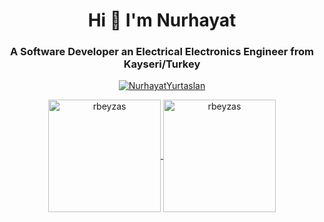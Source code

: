 <h1 align="center">Hi 👋 I'm Nurhayat</h1>
<h3 align="center">A Software Developer an Electrical Electronics Engineer from Kayseri/Turkey</h3>

<!--
**NurhayatYurtaslan/NurhayatYurtaslan** is a ✨ _special_ ✨ repository because its `README.md` (this file) appears on your GitHub profile.

Here are some ideas to get you started:

- 🔭 I’m currently working on ...
- 🌱 I’m currently learning ...
- 👯 I’m looking to collaborate on ...
- 🤔 I’m looking for help with ...
- 💬 Ask me about ...
- 📫 How to reach me: ...
- 😄 Pronouns: ...
- ⚡ Fun fact: ...
-->
<p align="center"> <a href="https://github.com/ryo-ma/github-profile-trophy"><img src="https://github-profile-trophy.vercel.app/?username=NurhayatYurtaslan" alt="NurhayatYurtaslan" /></a> </p>

<p align="center">
	<a href="https://github.com/NurhayatYurtaslan">
		  <img height="180em" align="center" src="https://github-readme-stats.vercel.app/api?username=rbeyzas&show_icons=true&locale=en&theme=dark&include_all_commits=true&count_private=true" alt="rbeyzas"/>
		  <img height="180em" align="center" src="https://github-readme-stats.vercel.app/api/top-langs?username=rbeyzas&show_icons=true&locale=en&layout=compact&langs_count=8&theme=dark" alt="rbeyzas"/>
	</a>
</p>
